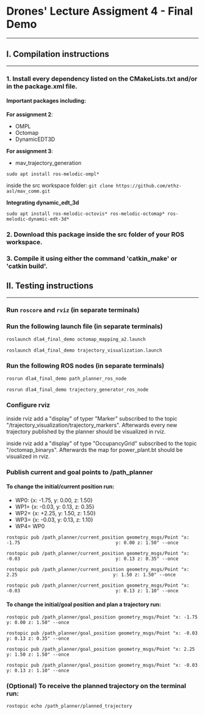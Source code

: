 # Drones' Lecture Assigment 4 - Final Demo
------------------------------------------

## I. Compilation instructions
------------------------

### 1. Install every dependency listed on the CMakeLists.txt and/or in the package.xml file. 
#### Important packages including:
**For assignment 2**:
- OMPL
- Octomap
- DynamicEDT3D

**For assignment 3**:
- mav_trajectory_generation

``sudo apt install ros-melodic-ompl*``

inside the src workspace folder: ``git clone https://github.com/ethz-asl/mav_comm.git``

**Integrating dynamic_edt_3d**

``sudo apt install ros-melodic-octovis* ros-melodic-octomap* ros-melodic-dynamic-edt-3d*``

### 2. Download this package inside the src folder of your ROS workspace.

### 3. Compile it using either the command 'catkin_make' or 'catkin build'.

## II. Testing instructions
--------------------
### Run ``roscore`` and ``rviz`` (in separate terminals)
### Run the following launch file (in separate terminals)
``` bash
roslaunch dla4_final_demo octomap_mapping_a2.launch

roslaunch dla4_final_demo trajectory_visualization.launch
```
### Run the following ROS nodes (in separate terminals)
```bash
rosrun dla4_final_demo path_planner_ros_node

rosrun dla4_final_demo trajectory_generator_ros_node
```
### Configure rviz 
inside rviz add a "display" of typer "Marker" subscribed to the topic "/trajectory_visualization/trajectory_markers". Afterwards every new trajectory published by the planner should be visualized in rviz.

inside rviz add a "display" of type "OccupancyGrid" subscribed to the topic "/octomap_binarys". Afterwards the map for power_plant.bt should be visualized in rviz.

### Publish current and goal points to /path_planner

#### To change the initial/current position run:

- WP0: {x: -1.75, y: 0.00, z: 1.50}
- WP1= {x: -0.03, y: 0.13, z: 0.35}
- WP2= {x: +2.25, y: 1.50, z: 1.50}
- WP3= {x: -0.03, y: 0.13, z: 1.10}
- WP4= WP0

``rostopic pub /path_planner/current_position geometry_msgs/Point "x: -1.75                                  
y: 0.00
z: 1.50" --once``

``rostopic pub /path_planner/current_position geometry_msgs/Point "x: -0.03                                  
y: 0.13
z: 0.35" --once``

``rostopic pub /path_planner/current_position geometry_msgs/Point "x: 2.25                                  
y: 1.50
z: 1.50" --once``

``rostopic pub /path_planner/current_position geometry_msgs/Point "x: -0.03                                  
y: 0.13
z: 1.10" --once``

#### To change the initial/goal position and plan a trajectory run:

``rostopic pub /path_planner/goal_position geometry_msgs/Point "x: -1.75                                  
y: 0.00
z: 1.50" --once``

``rostopic pub /path_planner/goal_position geometry_msgs/Point "x: -0.03                                  
y: 0.13
z: 0.35" --once``

``rostopic pub /path_planner/goal_position geometry_msgs/Point "x: 2.25                                  
y: 1.50
z: 1.50" --once``

``rostopic pub /path_planner/goal_position geometry_msgs/Point "x: -0.03                                  
y: 0.13
z: 1.10" --once``

### (Optional) To receive the planned trajectory on the terminal run:

``rostopic echo /path_planner/planned_trajectory``
